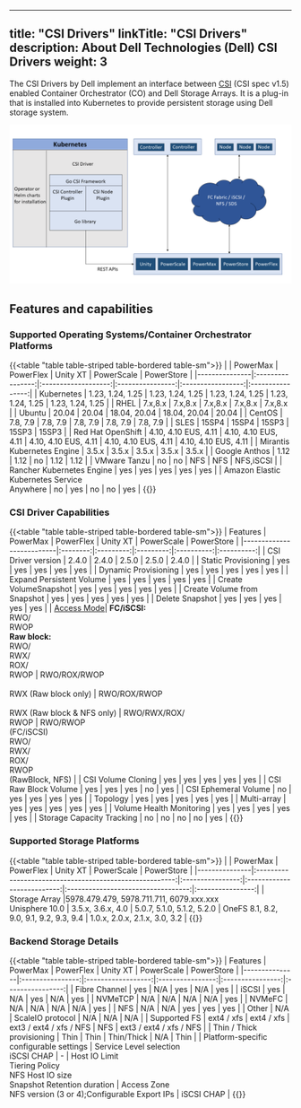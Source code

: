
---
title: "CSI Drivers"
linkTitle: "CSI Drivers"
description: About Dell Technologies (Dell) CSI Drivers 
weight: 3
---

The CSI Drivers by Dell implement an interface between [CSI](https://kubernetes-csi.github.io/docs/) (CSI spec v1.5) enabled Container Orchestrator (CO) and Dell Storage Arrays. It is a plug-in that is installed into Kubernetes to provide persistent storage using Dell storage system.

![CSI Architecture](Architecture_Diagram.png)

## Features and capabilities

### Supported Operating Systems/Container Orchestrator Platforms
{{<table "table table-striped table-bordered table-sm">}}
|               | PowerMax         | PowerFlex           | Unity XT         | PowerScale        | PowerStore       |
|---------------|:----------------:|:-------------------:|:----------------:|:-----------------:|:----------------:|
| Kubernetes    | 1.23, 1.24, 1.25 | 1.23, 1.24, 1.25    | 1.23, 1.24, 1.25 | 1.23, 1.24, 1.25  | 1.23, 1.24, 1.25 |
| RHEL          |     7.x,8.x      |     7.x,8.x         |     7.x,8.x      |     7.x,8.x       |     7.x,8.x      |
| Ubuntu        |       20.04      |       20.04         |  18.04, 20.04    | 18.04, 20.04      |        20.04     |
| CentOS        |     7.8, 7.9     |      7.8, 7.9       |     7.8, 7.9     |      7.8, 7.9     |     7.8, 7.9     |
| SLES          |        15SP4     |        15SP4        |       15SP3      |         15SP3     |       15SP3      |
| Red Hat OpenShift | 4.10, 4.10 EUS, 4.11 | 4.10, 4.10 EUS, 4.11 | 4.10, 4.10 EUS, 4.11 | 4.10, 4.10 EUS, 4.11 | 4.10, 4.10 EUS, 4.11 |
| Mirantis Kubernetes Engine | 3.5.x |      3.5.x        |       3.5.x      |        3.5.x      |        3.5.x     |
| Google Anthos |        1.12       |          1.12        |        no        |         1.12       |        1.12       |
| VMware Tanzu  |        no        |          no         |        NFS       |         NFS       |      NFS,iSCSI         |
| Rancher Kubernetes Engine | yes  |          yes        |        yes       |         yes       |      yes         |
| Amazon Elastic Kubernetes Service<br> Anywhere | no  |          yes        |        no       |         no       |      yes      |
{{</table>}}

### CSI Driver Capabilities
{{<table "table table-striped table-bordered table-sm">}}
| Features                 | PowerMax | PowerFlex | Unity XT  | PowerScale | PowerStore |
|--------------------------|:--------:|:---------:|:---------:|:----------:|:----------:|
| CSI Driver version       | 2.4.0    | 2.4.0     | 2.5.0     | 2.5.0      | 2.4.0      |
| Static Provisioning      | yes      | yes       | yes       | yes        | yes        |
| Dynamic Provisioning     | yes      | yes       | yes       | yes        | yes        |
| Expand Persistent Volume | yes      | yes       | yes       | yes        | yes        |
| Create VolumeSnapshot    | yes      | yes       | yes       | yes        | yes        |
| Create Volume from Snapshot | yes   | yes       | yes       | yes        | yes        |
| Delete Snapshot          | yes      | yes       | yes       | yes        | yes        |
| [Access Mode](https://kubernetes.io/docs/concepts/storage/persistent-volumes/#access-modes)| **FC/iSCSI:** <br>RWO/<br>RWOP<br> **Raw block:** <br>RWO/<br>RWX/<br>ROX/<br>RWOP | RWO/ROX/RWOP<br><br>RWX (Raw block only) | RWO/ROX/RWOP<br><br>RWX (Raw block & NFS only) | RWO/RWX/ROX/<br>RWOP | RWO/RWOP<br>(FC/iSCSI)<br>RWO/<br>RWX/<br>ROX/<br>RWOP<br>(RawBlock, NFS) |
| CSI Volume Cloning       | yes      | yes       | yes       | yes        | yes        |
| CSI Raw Block Volume     | yes      | yes       | yes       | no         | yes        |
| CSI Ephemeral Volume     | no       | yes       | yes       | yes        | yes        |
| Topology                 | yes      | yes       | yes       | yes        | yes        |
| Multi-array              | yes      | yes       | yes       | yes        | yes        |
| Volume Health Monitoring | yes      | yes       | yes       | yes        | yes        |
| Storage Capacity Tracking | no      | no        | no        | no         | yes        |
{{</table>}}
### Supported Storage Platforms
{{<table "table table-striped table-bordered table-sm">}}
|               | PowerMax                                                | PowerFlex        | Unity XT                   | PowerScale                         |    PowerStore    |
|---------------|:-------------------------------------------------------:|:----------------:|:--------------------------:|:----------------------------------:|:----------------:|
| Storage Array |5978.479.479, 5978.711.711, 6079.xxx.xxx<br>Unisphere 10.0 |    3.5.x, 3.6.x, 4.0  | 5.0.7, 5.1.0, 5.1.2, 5.2.0 | OneFS 8.1, 8.2, 9.0, 9.1, 9.2, 9.3, 9.4 | 1.0.x, 2.0.x, 2.1.x, 3.0, 3.2     |
{{</table>}}
### Backend Storage Details
{{<table "table table-striped table-bordered table-sm">}}
| Features      | PowerMax         | PowerFlex          | Unity XT         | PowerScale       | PowerStore       |
|---------------|:----------------:|:------------------:|:----------------:|:----------------:|:----------------:|
| Fibre Channel | yes              | N/A                | yes              | N/A              | yes              |
| iSCSI         | yes              | N/A                | yes              | N/A              | yes              |
| NVMeTCP       | N/A              | N/A                | N/A              | N/A              | yes              |
| NVMeFC        | N/A              | N/A                | N/A              | N/A              | yes              |
| NFS           | N/A              | N/A                | yes              | yes              | yes              |
| Other         | N/A              | ScaleIO protocol   | N/A              | N/A              | N/A              |
| Supported FS  | ext4 / xfs       | ext4 / xfs         | ext3 / ext4 / xfs / NFS | NFS       | ext3 / ext4 / xfs / NFS |
| Thin / Thick provisioning | Thin  | Thin              | Thin/Thick       | N/A              | Thin             |
| Platform-specific configurable settings | Service Level selection<br>iSCSI CHAP | - | Host IO Limit<br>Tiering Policy<br>NFS Host IO size<br>Snapshot Retention duration | Access Zone<br>NFS version (3 or 4);Configurable Export IPs | iSCSI CHAP |
{{</table>}}
